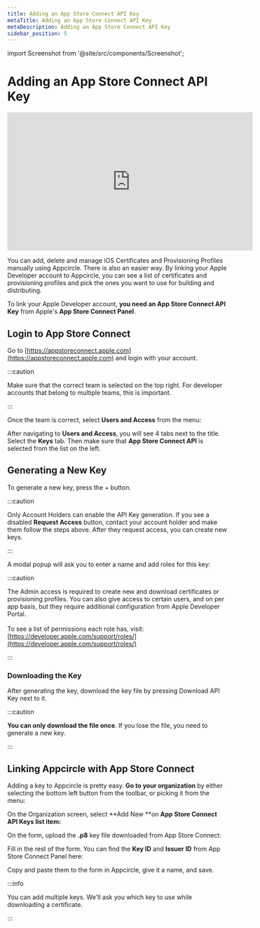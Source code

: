 ```yaml
---
title: Adding an App Store Connect API Key
metaTitle: Adding an App Store Connect API Key
metaDescription: Adding an App Store Connect API Key
sidebar_position: 5
---
```


import Screenshot from '@site/src/components/Screenshot';

# Adding an App Store Connect API Key

<iframe width="560" height="315" src="https://www.youtube.com/embed/A0OgvrX5L-U" title="YouTube video player" frameborder="0" allow="accelerometer; autoplay; clipboard-write; encrypted-media; gyroscope; picture-in-picture" allowfullscreen></iframe>

You can add, delete and manage iOS Certificates and Provisioning Profiles manually using Appcircle. There is also an easier way. By linking your Apple Developer account to Appcircle, you can see a list of certificates and provisioning profiles and pick the ones you want to use for building and distributing.

To link your Apple Developer account, **you need an App Store Connect API Key** from Apple's **App Store Connect Panel**.

## Login to App Store Connect

Go to [https://appstoreconnect.apple.com](https://appstoreconnect.apple.com) and login with your account.

<Screenshot url='https://cdn.appcircle.io/docs/assets/app-store-connect-logged-in-low (1).jpg' />

:::caution

Make sure that the correct team is selected on the top right. For developer accounts that belong to multiple teams, this is important.

:::

Once the team is correct, select **Users and Access** from the menu:

<Screenshot url='https://cdn.appcircle.io/docs/assets/app-store-connect-logged-in-selected-low (1).jpg' />

After navigating to **Users and Access**, you will see 4 tabs next to the title. Select the **Keys** tab. Then make sure that **App Store Connect API** is selected from the list on the left.

<ExternalScreenshot url='https://cdn.appcircle.io/docs/assets/api-keys-tab-low (1).jpg' width='3098px' height='652px' />

## Generating a New Key

To generate a new key, press the + button.

:::caution

Only Account Holders can enable the API Key generation. If you see a disabled **Request Access** button, contact your account holder and make them follow the steps above. After they request access, you can create new keys.

:::

<ExternalScreenshot url='https://cdn.appcircle.io/docs/assets/api-keys-add-new-low (1).jpg' width='3094px' height='1052px' />

A modal popup will ask you to enter a name and add roles for this key:

<ExternalScreenshot url='https://cdn.appcircle.io/docs/assets/api-keys-new-modal-low.jpg' width='3120px' height='1400px' />

:::caution

The Admin access is required to create new and download certificates or provisioning profiles. You can also give access to certain users, and on per app basis, but they require additional configuration from Apple Developer Portal.\
\
To see a list of permissions each role has, visit: [https://developer.apple.com/support/roles/](https://developer.apple.com/support/roles/)

:::

### Downloading the Key

After generating the key, download the key file by pressing Download API Key next to it.

<ExternalScreenshot url='https://cdn.appcircle.io/docs/assets/download-api-key-low (2).jpg' width='3102px' height='1078px' />

:::caution

**You can only download the file once**. If you lose the file, you need to generate a new key.

:::

## Linking Appcircle with App Store Connect

Adding a key to Appcircle is pretty easy. **Go to your organization** by either selecting the bottom left button from the toolbar, or picking it from the menu:

<Screenshot url='https://cdn.appcircle.io/docs/assets/appcircle-admin-low.jpg' />

On the Organization screen, select **Add New **on **App Store Connect API Keys **list item**:**

<Screenshot url='https://cdn.appcircle.io/docs/assets/appcircle-organization-low.png' />

On the form, upload the **.p8** key file downloaded from App Store Connect:

<Screenshot url='https://cdn.appcircle.io/docs/assets/image (93).png' />

Fill in the rest of the form. You can find the **Key ID** and **Issuer ID** from App Store Connect Panel here:

<ExternalScreenshot url='https://cdn.appcircle.io/docs/assets/keyid-issuerid-low (1).jpg' width='3082px' height='1194px' />

Copy and paste them to the form in Appcircle, give it a name, and save.

:::info

You can add multiple keys. We'll ask you which key to use while downloading a certificate.

:::
